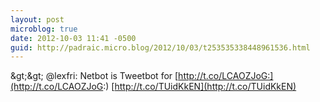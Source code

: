 ```yaml
---
layout: post
microblog: true
date: 2012-10-03 11:41 -0500
guid: http://padraic.micro.blog/2012/10/03/t253535338448961536.html
---
```

&amp;gt;&amp;gt; @lexfri: Netbot is Tweetbot for [http://t.co/LCAOZJoG:](http://t.co/LCAOZJoG:) [http://t.co/TUidKkEN](http://t.co/TUidKkEN)
